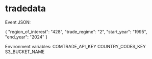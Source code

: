 # tradedata

Event JSON:

{
  "region_of_interest": "428",
  "trade_regime": "2",
  "start_year": "1995",
  "end_year": "2024"
}

Environment variables: 
COMTRADE_API_KEY
COUNTRY_CODES_KEY
S3_BUCKET_NAME

